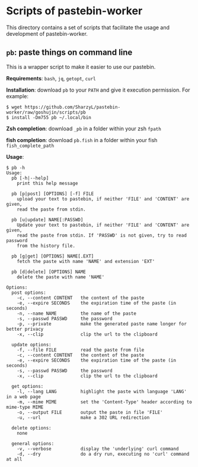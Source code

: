 # Scripts of pastebin-worker

This directory contains a set of scripts that facilitate the usage and development of pastebin-worker. 

## `pb`: paste things on command line

This is a wrapper script to make it easier to use our pastebin. 

**Requirements**: `bash`, `jq`, `getopt`, `curl`

**Installation**: download `pb` to your `PATH` and give it execution permission. For example: 

```shell
$ wget https://github.com/SharzyL/pastebin-worker/raw/goshujin/scripts/pb
$ install -Dm755 pb ~/.local/bin
```

**Zsh completion**: download `_pb` in a folder within your zsh `fpath` 

**fish completion**: download `pb.fish` in a folder within your fish `fish_complete_path` 

**Usage**: 

```text
$ pb -h
Usage:
  pb [-h|--help]
    print this help message

  pb [p|post] [OPTIONS] [-f] FILE
    upload your text to pastebin, if neither 'FILE' and 'CONTENT' are given,
    read the paste from stdin.

  pb [u|update] NAME[:PASSWD]
    Update your text to pastebin, if neither 'FILE' and 'CONTENT' are given,
    read the paste from stdin. If 'PASSWD' is not given, try to read password
    from the history file.

  pb [g|get] [OPTIONS] NAME[.EXT]
    fetch the paste with name 'NAME' and extension 'EXT'

  pb [d|delete] [OPTIONS] NAME
    delete the paste with name 'NAME'

Options:
  post options:
    -c, --content CONTENT   the content of the paste
    -e, --expire SECONDS    the expiration time of the paste (in seconds)
    -n, --name NAME         the name of the paste
    -s, --passwd PASSWD     the password
    -p, --private           make the generated paste name longer for better privacy
    -x, --clip              clip the url to the clipboard

  update options:
    -f, --file FILE         read the paste from file
    -c, --content CONTENT   the content of the paste
    -e, --expire SECONDS    the expiration time of the paste (in seconds)
    -s, --passwd PASSWD     the password
    -x, --clip              clip the url to the clipboard

  get options:
    -l, --lang LANG         highlight the paste with language 'LANG' in a web page
    -m, --mime MIME         set the 'Content-Type' header according to mime-type MIME
    -o, --output FILE       output the paste in file 'FILE'
    -u, --url               make a 302 URL redirection

  delete options:
    none

  general options:
    -v, --verbose           display the 'underlying' curl command
    -d, --dry               do a dry run, executing no 'curl' command at all
```
